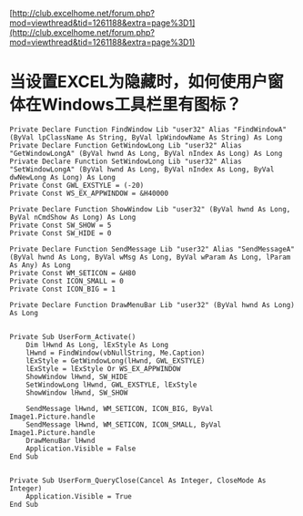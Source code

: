 [http://club.excelhome.net/forum.php?mod=viewthread&tid=1261188&extra=page%3D1](http://club.excelhome.net/forum.php?mod=viewthread&tid=1261188&extra=page%3D1)

# 当设置EXCEL为隐藏时，如何使用户窗体在Windows工具栏里有图标？ #

	Private Declare Function FindWindow Lib "user32" Alias "FindWindowA" (ByVal lpClassName As String, ByVal lpWindowName As String) As Long
	Private Declare Function GetWindowLong Lib "user32" Alias "GetWindowLongA" (ByVal hwnd As Long, ByVal nIndex As Long) As Long
	Private Declare Function SetWindowLong Lib "user32" Alias "SetWindowLongA" (ByVal hwnd As Long, ByVal nIndex As Long, ByVal dwNewLong As Long) As Long
	Private Const GWL_EXSTYLE = (-20)
	Private Const WS_EX_APPWINDOW = &H40000
	
	Private Declare Function ShowWindow Lib "user32" (ByVal hwnd As Long, ByVal nCmdShow As Long) As Long
	Private Const SW_SHOW = 5
	Private Const SW_HIDE = 0
	
	Private Declare Function SendMessage Lib "user32" Alias "SendMessageA" (ByVal hwnd As Long, ByVal wMsg As Long, ByVal wParam As Long, lParam As Any) As Long
	Private Const WM_SETICON = &H80
	Private Const ICON_SMALL = 0
	Private Const ICON_BIG = 1
	
	Private Declare Function DrawMenuBar Lib "user32" (ByVal hwnd As Long) As Long
	
	
	Private Sub UserForm_Activate()
	    Dim lHwnd As Long, lExStyle As Long
	    lHwnd = FindWindow(vbNullString, Me.Caption)
	    lExStyle = GetWindowLong(lHwnd, GWL_EXSTYLE)
	    lExStyle = lExStyle Or WS_EX_APPWINDOW
	    ShowWindow lHwnd, SW_HIDE
	    SetWindowLong lHwnd, GWL_EXSTYLE, lExStyle
	    ShowWindow lHwnd, SW_SHOW
	    
	    SendMessage lHwnd, WM_SETICON, ICON_BIG, ByVal Image1.Picture.handle
	    SendMessage lHwnd, WM_SETICON, ICON_SMALL, ByVal Image1.Picture.handle
	    DrawMenuBar lHwnd
	    Application.Visible = False
	End Sub
	
	
	Private Sub UserForm_QueryClose(Cancel As Integer, CloseMode As Integer)
	    Application.Visible = True
	End Sub